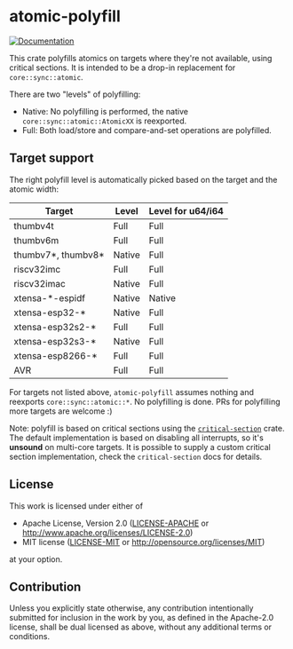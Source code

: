 # atomic-polyfill

[![Documentation](https://docs.rs/atomic-polyfill/badge.svg)](https://docs.rs/atomic-polyfill)

This crate polyfills atomics on targets where they're not available, using critical sections. It is intended to be a drop-in replacement for `core::sync::atomic`.

There are two "levels" of polyfilling:
- Native: No polyfilling is performed, the native `core::sync::atomic::AtomicXX` is reexported.
- Full: Both load/store and compare-and-set operations are polyfilled.

## Target support

The right polyfill level is automatically picked based on the target and the atomic width:

| Target             | Level            | Level for u64/i64 |
|--------------------|------------------|-------------------|
| thumbv4t           | Full             | Full              |
| thumbv6m           | Full             | Full              |
| thumbv7*, thumbv8* | Native           | Full              |
| riscv32imc         | Full             | Full              |
| riscv32imac        | Native           | Full              |
| xtensa-*-espidf    | Native           | Native            |
| xtensa-esp32-*     | Native           | Full              |
| xtensa-esp32s2-*   | Full             | Full              |
| xtensa-esp32s3-*   | Native           | Full              |
| xtensa-esp8266-*   | Full             | Full              |
| AVR                | Full             | Full              |

For targets not listed above, `atomic-polyfill` assumes nothing and reexports `core::sync::atomic::*`. No polyfilling is done. PRs for polyfilling more targets are welcome :)

Note: polyfill is based on critical sections using the [`critical-section`](https://crates.io/crates/critical-section) crate. The default implementation is based on disabling all interrupts, so it's **unsound** on multi-core targets. It is possible to supply a custom 
critical section implementation, check the `critical-section` docs for details.

## License

This work is licensed under either of

- Apache License, Version 2.0 ([LICENSE-APACHE](LICENSE-APACHE) or
  http://www.apache.org/licenses/LICENSE-2.0)
- MIT license ([LICENSE-MIT](LICENSE-MIT) or http://opensource.org/licenses/MIT)

at your option.

## Contribution

Unless you explicitly state otherwise, any contribution intentionally submitted
for inclusion in the work by you, as defined in the Apache-2.0 license, shall be
dual licensed as above, without any additional terms or conditions.
